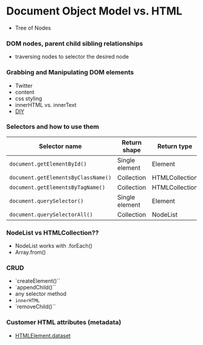 # Document Object Model vs. HTML
- Tree of Nodes

### DOM nodes, parent child sibling relationships
- traversing nodes to selector the desired node

### Grabbing and Manipulating DOM elements
- Twitter
- content
- css styling
- innerHTML vs. innerText
- [DIY](https://en.wikipedia.org/wiki/Document_Object_Model)

### Selectors and how to use them

| Selector name                   | Return shape   | Return type    | Reference             | forEach? |
| ------------------------------- | -------------- | -------------- | --------------------- | -------- |
| `document.getElementById()`        | Single element | Element        | https://goo.gl/8cHGoy | N/A      |
| `document.getElementsByClassName()` | Collection     | HTMLCollection | https://goo.gl/qcAhcp | No       |
| `document.getElementsByTagName()`   | Collection     | HTMLCollection | https://goo.gl/QHozSh | No       |
| `document.querySelector()`          | Single element | Element        | https://goo.gl/6Pqbcc | N/A      |
| `document.querySelectorAll()`       | Collection     | NodeList       | https://goo.gl/vTfXza | Yes      |

### NodeList vs HTMLCollection??
- NodeList works with .forEach()
- Array.from()

### CRUD
- `createElement()``
- `appendChild()``
- any selector method
- `innerHTML`
- `removeChild()``

### Customer HTML attributes (metadata)
- [HTMLElement.dataset](https://developer.mozilla.org/en-US/docs/Web/API/HTMLElement/dataset)
